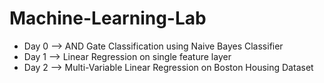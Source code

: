 # Machine-Learning-Lab

- Day 0 --> AND Gate Classification using Naive Bayes Classifier
- Day 1 --> Linear Regression on single feature layer
- Day 2 --> Multi-Variable Linear Regression on Boston Housing Dataset